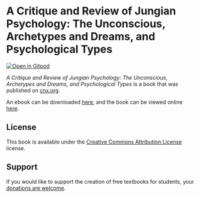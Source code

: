 # A Critique and Review of Jungian Psychology: The Unconscious, Archetypes and Dreams, and Psychological Types

[![Open in Gitpod](https://gitpod.io/button/open-in-gitpod.svg)](https://gitpod.io/from-referrer/)

_A Critique and Review of Jungian Psychology: The Unconscious, Archetypes and Dreams, and Psychological Types_ is a book that was published on [cnx.org](https://cnx.org/).

An ebook can be downloaded [here](https://github.com/cnx-user-books/cnxbook-a-critique-and-review-of-jungian-psychology-the-unconscious-archetypes-and-dreams-and-psychological-types/releases/latest), and the book can be viewed online [here](https://github.com/cnx-user-books/cnxbook-a-critique-and-review-of-jungian-psychology-the-unconscious-archetypes-and-dreams-and-psychological-types/releases/latest).

## License
This book is available under the [Creative Commons Attribution License](./LICENSE) license.

## Support
If you would like to support the creation of free textbooks for students, your [donations are welcome](https://riceconnect.rice.edu/donation/support-openstax-banner).
